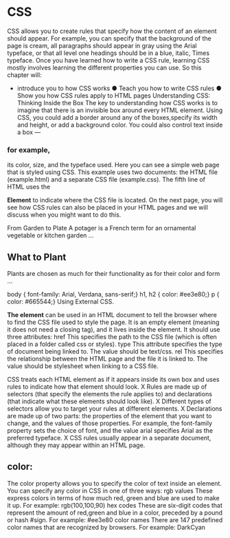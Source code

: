 # CSS 
CSS allows you to create rules that specify how the content of an element should appear. For example, you can specify that the background of the page is cream, all paragraphs should appear in gray using the Arial typeface, or that all level one headings should be in a blue, italic, Times typeface. Once you have learned how to write a CSS rule, learning CSS mostly involves learning the different properties you can use. So this chapter will: 
* introduce you to how CSS works ● Teach you how to write CSS rules ● Show you how CSS rules apply to HTML pages Understanding CSS: Thinking Inside the Box The key to understanding how CSS works is to imagine that there is an invisible box around every HTML element. Using CSS, you could add a border around any of the boxes,specify its width and height, or add a background color. You could also control text inside a box — 
### for example,
 its color, size, and the typeface used. Here you can see a simple web page that is styled using CSS. This example uses two documents: the HTML file (example.html) and a separate CSS file (example.css). The fifth line of HTML uses the

**Element** to indicate where the CSS file is located. On the next page, you will see how CSS rules can also be placed in your HTML pages and we will discuss when you might want to do this. <!DOCTYPE html>

From Garden to Plate
A potager is a French term for an ornamental vegetable or kitchen garden ...

## What to Plant
Plants are chosen as much for their functionality as for their color and form ...

body { font-family: Arial, Verdana, sans-serif;} h1, h2 { color: #ee3e80;} p { color: #665544;} Using External CSS.

**The element** can be used in an HTML document to tell the browser where to find the CSS file used to style the page. It is an empty element (meaning it does not need a closing tag), and it lives inside the <head> element. It should use three attributes: href This specifies the path to the CSS file (which is often placed in a folder called css or styles). type This attribute specifies the type of document being linked to. The value should be text/css. rel This specifies the relationship between the HTML page and the file it is linked to. The value should be stylesheet when linking to a CSS file.

CSS treats each HTML element as if it appears inside its own box and uses rules to indicate how that element should look. X Rules are made up of selectors (that specify the elements the rule applies to) and declarations (that indicate what these elements should look like). X Different types of selectors allow you to target your rules at different elements. X Declarations are made up of two parts: the properties of the element that you want to change, and the values of those properties. For example, the font-family property sets the choice of font, and the value arial specifies Arial as the preferred typeface. X CSS rules usually appear in a separate document, although they may appear within an HTML page.

## color: 
The color property allows you to specify the color of text inside an element. You can specify any color in CSS in one of three ways: rgb values These express colors in terms of how much red, green and blue are used to make it up. For example: rgb(100,100,90) hex codes These are six-digit codes that represent the amount of red,green and blue in a color, preceded by a pound or hash #sign. For example: #ee3e80 color names There are 147 predefined color names that are recognized by browsers. For example: DarkCyan